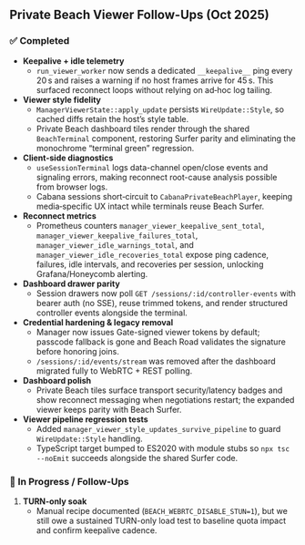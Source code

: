 ## Private Beach Viewer Follow-Ups (Oct 2025)

### ✅ Completed
- **Keepalive + idle telemetry**
  - `run_viewer_worker` now sends a dedicated `__keepalive__` ping every 20 s and raises a warning if no host frames arrive for 45 s. This surfaced reconnect loops without relying on ad‑hoc log tailing.
- **Viewer style fidelity**
  - `ManagerViewerState::apply_update` persists `WireUpdate::Style`, so cached diffs retain the host’s style table.
  - Private Beach dashboard tiles render through the shared `BeachTerminal` component, restoring Surfer parity and eliminating the monochrome “terminal green” regression.
- **Client-side diagnostics**
  - `useSessionTerminal` logs data-channel open/close events and signaling errors, making reconnect root-cause analysis possible from browser logs.
  - Cabana sessions short‑circuit to `CabanaPrivateBeachPlayer`, keeping media‑specific UX intact while terminals reuse Beach Surfer.
- **Reconnect metrics**
  - Prometheus counters `manager_viewer_keepalive_sent_total`, `manager_viewer_keepalive_failures_total`, `manager_viewer_idle_warnings_total`, and `manager_viewer_idle_recoveries_total` expose ping cadence, failures, idle intervals, and recoveries per session, unlocking Grafana/Honeycomb alerting.
- **Dashboard drawer parity**
  - Session drawers now poll `GET /sessions/:id/controller-events` with bearer auth (no SSE), reuse trimmed tokens, and render structured controller events alongside the terminal.
- **Credential hardening & legacy removal**
  - Manager now issues Gate-signed viewer tokens by default; passcode fallback is gone and Beach Road validates the signature before honoring joins.
  - `/sessions/:id/events/stream` was removed after the dashboard migrated fully to WebRTC + REST polling.
- **Dashboard polish**
  - Private Beach tiles surface transport security/latency badges and show reconnect messaging when negotiations restart; the expanded viewer keeps parity with Beach Surfer.
- **Viewer pipeline regression tests**
  - Added `manager_viewer_style_updates_survive_pipeline` to guard `WireUpdate::Style` handling.
  - TypeScript target bumped to ES2020 with module stubs so `npx tsc --noEmit` succeeds alongside the shared Surfer code.

### 🔄 In Progress / Follow-Ups
1. **TURN-only soak**
   - Manual recipe documented (`BEACH_WEBRTC_DISABLE_STUN=1`), but we still owe a sustained TURN-only load test to baseline quota impact and confirm keepalive cadence.
